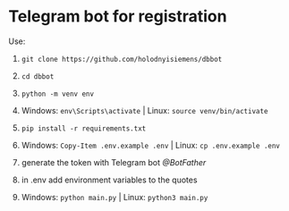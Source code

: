 # Telegram bot for registration

Use:

1) `git clone https://github.com/holodnyisiemens/dbbot`

2) `cd dbbot`

3) `python -m venv env`

4) Windows: `env\Scripts\activate` | Linux: `source venv/bin/activate`

5) `pip install -r requirements.txt`

7) Windows: `Copy-Item .env.example .env` | Linux: `cp .env.example .env`

8) generate the token with Telegram bot *@BotFather*

9) in .env add environment variables to the quotes

10) Windows: `python main.py` | Linux: `python3 main.py`
